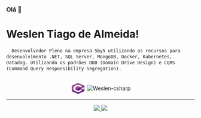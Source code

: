 ### Olá 👋

<h1> Weslen Tiago de Almeida!
</h1>

      Desenvolvedor Pleno na empresa 5by5 utilizando os recursos para desenvolvimento .NET, SQL Server, MongoDB, Docker, Kubernetes, Datadog. Utilizando os padrões DDD (Domain Drive Design) e CQRS (Command Query Responsibility Segregation).
      
<div style="display: inline_block" align="center"><br>
  <img align="center" alt="Weslen-csharp" height="30" width="40" src="https://raw.githubusercontent.com/devicons/devicon/master/icons/csharp/csharp-original.svg">
  <img align="center" alt="Weslen-csharp" height="30" width="60" src="https://img.shields.io/badge/.NET-5C2D91?style=for-the-badge&logo=.net&logoColor=white">
      
***
      
<div align="center">
  <a href="https://github.com/WeslenAlmeida">
  <img height="150em" src="https://github-readme-stats.vercel.app/api?username=WeslenAlmeida&show_icons=true&theme=dracula&include_all_commits=true&count_private=true"/>
  <img height="150em" src="https://github-readme-stats.vercel.app/api/top-langs/?username=WeslenAlmeida&layout=compact&langs_count=7&theme=dracula"/>
</div>

